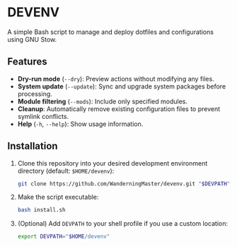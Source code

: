 # DEVENV

A simple Bash script to manage and deploy dotfiles and configurations using GNU Stow.

## Features

* **Dry-run mode** (`--dry`): Preview actions without modifying any files.
* **System update** (`--update`): Sync and upgrade system packages before processing.
* **Module filtering** (`--mods`): Include only specified modules.
* **Cleanup**: Automatically remove existing configuration files to prevent symlink conflicts.
* **Help** (`-h`, `--help`): Show usage information.

## Installation

1. Clone this repository into your desired development environment directory (default: `$HOME/devenv`):

   ```bash
   git clone https://github.com/WanderningMaster/devenv.git "$DEVPATH"
   ```
2. Make the script executable:

   ```bash
   bash install.sh
   ```
3. (Optional) Add `DEVPATH` to your shell profile if you use a custom location:

   ```bash
   export DEVPATH="$HOME/devenv"
   ```
